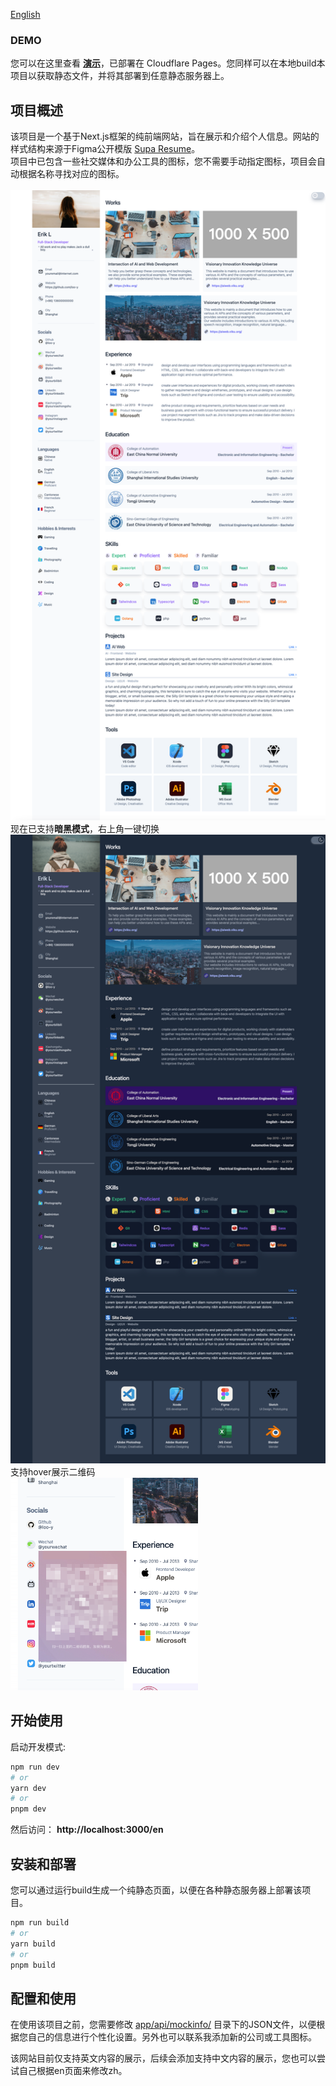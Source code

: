 [English](./README.md)

### DEMO
您可以在这里查看 <b>[演示](https://aboutme.viku.org/)</b>，已部署在 Cloudflare Pages。您同样可以在本地build本项目以获取静态文件，并将其部署到任意静态服务器上。
## 项目概述
该项目是一个基于Next.js框架的纯前端网站，旨在展示和介绍个人信息。网站的样式结构来源于Figma公开模版 [Supa Resume](https://www.figma.com/community/file/1087586245868299560)。
<br />
项目中已包含一些社交媒体和办公工具的图标，您不需要手动指定图标，项目会自动根据名称寻找对应的图标。
<br />
<br />
<img src="./public/preview/page-snapshot03.png" width="800px"/>
<br />
现在已支持<b>暗黑模式</b>，右上角一键切换
<br />
<img src="./public/preview/page-snapshot02.png" width="800px"/>
<br />
支持hover展示二维码
<br/>
<img src="./public/preview/page-snapshot-qrcode.png" width="300px"/>
<br />

## 开始使用
启动开发模式:
```bash
npm run dev
# or
yarn dev
# or
pnpm dev
```
然后访问： <b> http://localhost:3000/en </b>
<br />

## 安装和部署
您可以通过运行build生成一个纯静态页面，以便在各种静态服务器上部署该项目。
```bash
npm run build
# or
yarn build
# or
pnpm build
```

## 配置和使用
在使用该项目之前，您需要修改 [app/api/mockinfo/](./app/api/mockinfo/) 目录下的JSON文件，以便根据您自己的信息进行个性化设置。另外也可以联系我添加新的公司或工具图标。

该网站目前仅支持英文内容的展示，后续会添加支持中文内容的展示，您也可以尝试自己根据en页面来修改zh。
<br>